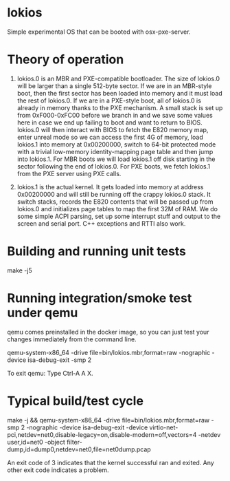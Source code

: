 # lokios

Simple experimental OS that can be booted with osx-pxe-server.

# Theory of operation

1. lokios.0 is an MBR and PXE-compatible bootloader.  The size of lokios.0 will be larger than a single 512-byte sector.  If we are in an MBR-style boot, then the first sector has been loaded into memory and it must load the rest of lokios.0.  If we are in a PXE-style boot, all of lokios.0 is already in memory thanks to the PXE mechanism.  A small stack is set up from 0xF000-0xFC00 before we branch in and we save some values here in case we end up failing to boot and want to return to BIOS.  lokios.0 will then interact with BIOS to fetch the E820 memory map, enter unreal mode so we can access the first 4G of memory, load lokios.1 into memory at 0x00200000, switch to 64-bit protected mode with a trivial low-memory identity-mapping page table and then jump into lokios.1.  For MBR boots we will load lokios.1 off disk starting in the sector following the end of lokios.0.  For PXE boots, we fetch lokios.1 from the PXE server using PXE calls.

2. lokios.1 is the actual kernel.  It gets loaded into memory at address 0x00200000 and will still be running off the crappy lokios.0 stack.  It switch stacks, records the E820 contents that will be passed up from lokios.0 and initializes page tables to map the first 32M of RAM.  We do some simple ACPI parsing, set up some interrupt stuff and output to the screen and serial port.  C++ exceptions and RTTI also work.

# Building and running unit tests

make -j5

# Running integration/smoke test under qemu

qemu comes preinstalled in the docker image, so you can just test your changes immediately from the command line.

qemu-system-x86_64 -drive file=bin/lokios.mbr,format=raw -nographic -device isa-debug-exit -smp 2

To exit qemu: Type Ctrl-A A X.

# Typical build/test cycle

make -j && qemu-system-x86_64 -drive file=bin/lokios.mbr,format=raw -smp 2 -nographic -device isa-debug-exit -device virtio-net-pci,netdev=net0,disable-legacy=on,disable-modern=off,vectors=4 -netdev user,id=net0 -object filter-dump,id=dump0,netdev=net0,file=net0dump.pcap

An exit code of 3 indicates that the kernel successful ran and exited.  Any other exit code indicates a problem.

